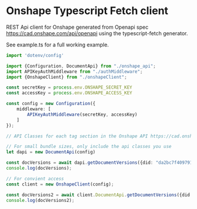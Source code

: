 Onshape Typescript Fetch client
===============================

REST Api client for Onshape generated from Openapi spec https://cad.onshape.com/api/openapi using the typescript-fetch generator.

See example.ts for a full working example.
```typescript
import 'dotenv/config'

import {Configuration, DocumentApi} from "./onshape_api";
import APIKeyAuthMiddleware from "./authMiddleware";
import {OnshapeClient} from "./onshapeClient";

const secretKey = process.env.ONSHAPE_SECRET_KEY
const accessKey = process.env.ONSHAPE_ACCESS_KEY

const config = new Configuration({
    middleware: [
        APIKeyAuthMiddleware(secretKey, accessKey)
    ]
});

// API Classes for each tag section in the Onshape API https://cad.onshape.com/glassworks/explorer/#/

// For small bundle sizes, only include the api classes you use
let dapi = new DocumentApi(config)

const docVersions = await dapi.getDocumentVersions({did: "da2bc7f409791a8720b27217"})
console.log(docVersions);

// For convient access
const client = new OnshapeClient(config);

const docVersions2 = await client.DocumentApi.getDocumentVersions({did: "da2bc7f409791a8720b27217"});
console.log(docVersions2);
```